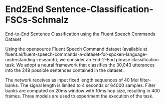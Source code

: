 # End2End Sentence-Classification-FSCs-Schmalz
End-to-End Sentence Classification using the Fluent Speech Commands Dataset 

Using the opensource Fluent Speech Command dataset (available at fluent.ai/fluent-speech-commands-a-dataset-for-spoken-language-understanding-research), we consider an End-2-End phrase classification task. We adopt a neural framework that classifies the 30,043 utterances into the 248 possible sentences contained in the dataset. 

The network receives as input fixed length sequences of 40 Mel filter-banks. The signal length is limited to 4 seconds or 64000 samples. Filter banks are computed on 20ms window with 10ms hop size, resulting in 400 frames. Three models are used to experiment the execution of the task. 
